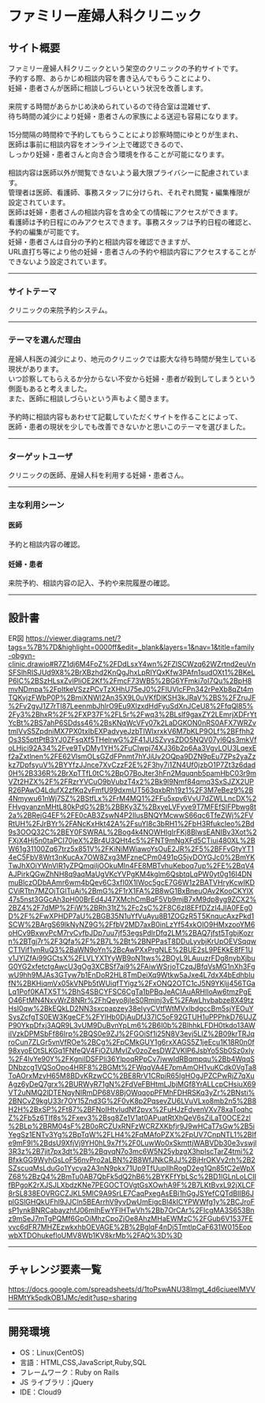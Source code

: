# ファミリー産婦人科クリニック

## サイト概要

ファミリー産婦人科クリニックという架空のクリニックの予約サイトです。<br>
予約する際、あらかじめ相談内容を書き込んでもらうことにより、<br>
妊婦・患者さんが医師に相談しづらいという状況を改善します。<br><br>
来院する時間があらかじめ決められているので待合室は混雑せず、<br>
待ち時間の減少により妊婦・患者さんの家族による送迎も容易になります。<br><br>
15分間隔の時間枠で予約してもらうことにより診察時間にゆとりが生まれ、<br>
医師は事前に相談内容をオンライン上で確認できるので、<br>
しっかり妊婦・患者さんと向き合う環境を作ることが可能になります。<br><br>
相談内容は医師以外が閲覧できないよう最大限プライバシーに配慮されています。<br>
管理者は医師、看護師、事務スタッフに分けられ、それぞれ閲覧・編集権限が設定されています。<br>
医師は妊婦・患者さんの相談内容を含め全ての情報にアクセスができます。<br>
看護師は予約日程にのみアクセスできます。事務スタッフは予約日程の確認と、予約の編集が可能です。<br>
妊婦・患者さんは自分の予約と相談内容を確認できますが、<br>
URL直打ち等により他の妊婦・患者さんの予約や相談内容にアクセスすることができないよう設定されています。

---

### サイトテーマ

クリニックの来院予約システム。

---

### テーマを選んだ理由

産婦人科医の減少により、地元のクリニックでは膨大な待ち時間が発生している現状があります。<br>
いつ診察してもらえるか分からない不安から妊婦・患者が殺到してしまうという側面もあると考えました。<br>
また、医師に相談しづらいという声もよく聞きます。<br><br>
予約時に相談内容もあわせて記載していただくサイトを作ることによって、<br>
医師・患者の現状を少しでも改善できないかと思いこのテーマを選びました。

---

### ターゲットユーザ

クリニックの医師、産婦人科を利用する妊婦・患者さん。

---

### 主な利用シーン

#### 医師

予約と相談内容の確認。

#### 妊婦・患者

来院予約、相談内容の記入、予約や来院履歴の確認。

---

## 設計書
ER図
<https://viewer.diagrams.net/?tags=%7B%7D&highlight=0000ff&edit=_blank&layers=1&nav=1&title=family-obgyn-clinic.drawio#R7Z1dj6M4FoZ%2FDdLsxY4wn%2FZlSCWzq62WZrtnd2euVnSFSlhRISJUd9X8%2BrXBzhd2KnQgJhxLpRIYQxKfw3PAfn1sudOXt1%2BKeLP6lC%2BSzHLsxZvlPliOE2Kf%2FmcF73WB5%2BG6YFmki7oI7Qu%2BpH8mvNDmpa%2FpItkeVSzzPCvTzXHhU75eJ0%2FlUVlcFPn342rPeXb8qZt4mTQKvjzFWbP0P%2BmiXNWl2An35X9L0uVKfDIKSH3kJRaV%2BS%2FZruJF%2Fv2gyJ1Z7rTI87LeenmbJhlrO9Eu9XlzxdHdFyuSdXnJCeU8%2FfqQl85%2Fy3%2BhxR%2F%2FXP37F%2FL5r%2Fwq3%2BLslf9gaxZY2LEmrjXDFrYtYcBt%2BS7ahP6SDdss46%2BsKNqWcVFy07k2LaDGKON0nRS0AFX7WRZvtmlVvS5ZpdniMX7PX0txIbEXPadvyeJzbTlWlxrxkV6M7bKLP9OLf%2BFfhh2Os3S5pttPtB3YJ0ZFsqXf5THelrwG%2F41JUSZvysZDO5NQV07yl6Qs3mkVfoLHjci92A34%2Fve9TyDMy1YH%2FuCIwpj74XJ36b2p6Aa3VgvLOU3LqexEf2aZxtlnen%2FE62VlsmOLsGZdFPnmt7hYJiUv2OQpa9DZN9pEu7ZPs2yaZzkz7DpfsyuV%2BYYfzJJnce7XvCzzF2E%2F3hy7i1ZN4Uf0jzbO1P7Zt3z6dad0H%2B336R%2BrXpTTfL0tC%2BpO7BoJter3hFn2Mquqnb5pamHbC03r9mVZt2HZX%2F%2FRzrYVCuO9bVubzT4x2%2Bk9l9Nmf84qmq3SxSJZX2UPR26PAwO4LdufX2zfKq2vFmfU99dxmUT563qxbRh19z1%2F3M7eBez9%2B4Nmywu61nWj7SZ%2BStfLx%2FrM4MQ1%2FFu5xpv6VvU7dZWLLncDX%2FHvgvanznMHtL80kPdG%2B%2BBKy3Z%2BxyeLVFyve9T7MFEfSlFPbwg8t2a%2BRejG4EF%2FE0cAB3ZswN4P2IlusBNQYMcwwS66qc6TfeZWj%2FVRtUH%2FJrBYr%2FANcKxHkt42A%2FsuYI8c3bRH1%2FbH3RfukcIeo%2Bd9s3OOQ32C%2BEY0FSWRAL%2Bog4k4NOWHIgIrFKj8BlwsEANIBv3Xot%2FXjX4Hj5n0taPCI70jeX%2Br4U3QHt4c5%2FNT9mNgXFd5CTiui480XL%2BW61g31100Zq67trz5x851V%2FKiNiMWiawoYsOuE2JR%2F5%2BFFvGtyYT14eC5FbV8Wrt3nKucAx7OW8Zxg3MFzneCPm0491pG5jvDOYGJc0%2BmYKTwJhXOiYWnVlR1yZPQmqiljOOkuMIn4FE8MBTvhuKeboq7up%2FE%2BqV4AJPirkQGwZhNH8q9aqMaUgVKcYVPgKM4kglm6QsbtqLqPW0yt0g16I4DNmuBlczODbAAmr6wm4bQev6C3xfI0X1IWoc5gcE7G6W1z2BATVHryKcwIKDCViRTtn7MZOjTGlTuAi%2BmG%2F1rX1FA%2B8wG1BxBneuOAv2KooCKYIX47s5nst3GGcAh3pH00BrEd4J47XMchCmBqF5Vb9mjB7xM9dp8yg9ZCX2%2BZ4%2F7dMP%2FiW%2BRh31tZ%2Fc2sC%2F8C6zI8EFfDZzI4JlA0FEg0D%2F%2FwXPHDP7aU%2BGB35N1uYfVuAyu8B1ZOGzR5T5KnqucAxzPkd1SCW%2BArgS69lkNyNZ9G%2FfbV2MD7axB0inLzYf54xkOlO9HMxzooYM6oHCv9BxwvPcM7rvCvfbJDp7uu7jf53egsPdlrDfq2LM%2BAQ7jfst5TgbjKozrn%2BTgj7r%2F3Qfa%2F%2B7L%2Bt%2BNPPasT8DDuLyvbjKrUpOEVSqqwCT1Vif1vnRuQ3%2BaWN9oYn%2BcAwPXxPrgNLE%2BUE2sL9PEKkE8fF1Uv1JYlZfAi99GCtsX%2FLVLYX1YyWB9oN1tws%2BOyL9LAuuzrFDg8nybXjbuG0YG2xfetctgAwcU3gOg3XCBSf7ai9%2FAiwWSrjoTCzqJBfqVsMG1nXh3FgwU9hh9MJAs3GTyw7b1EnDoR2HL8TmDeiXq9Wtkw5aJxe4L7dxX4bEdhbIufN%2BKHiqmVx05kVNPb5tWUiqfTYigz%2FxONQ2OTC1cJ5N9YKljj456TGaLq1Pof0KATX5T%2BhS4SBCYFSC6CgTa1bPBqJeACIAuARHIloAw6tmzPgEO46FtMN4NxvWrZ8NRr%2FhQeyo8jIeS0Rmjnj3vE%2FAwLhvbabze8X49tzHsI0qw%2BkEQkLD2NN3sxcpapzey38eIyyCVtfWtMVxlbdgccBm5sjYEOuYSysZcfgTS0EW3KgeCF%2FYlHb0DjAuDfJ37IC5oF92GTUH1uPPPhkD76UJZP90YkpDfxj3AQR9L3vUM9DuBvnYpLm6%2B6I0b%2BlhhkLFDH0tkdo13AWiIVzkDPMSbFf86Irp%2BQS0e9ZJ%2FGOiSf1i25N8V3evj5LlZ%2B09krTRJqroCun7ZLGr5vnVfROe%2BCg%2FpCMkGUY1g6rxXAGS5Z1jeEcu1K18R0n0f98xyoEOtSLKGq1FNfeQV4FiOZUMvIZv0zoZesDWZVKlP6JsbYo5Sb0Sz0xIy%2F4lvYe90Y%2FKgniIDSFPli36YlpoqRPpCv7jwwIdRBqmpqu%2Bb4WqqSDNbzcg1VQSoOpo4HRF8%2BGMt%2FWqqVA4E7pmAmOH1vuKCdk0VgTa8ToAOrxMzvH65M8BDvKRzwCC%2BE8RrV1CRpiR65IgHOgJPZCPwRjZ7qXuAgz6yDeQ7grx%2BURWyR71gN%2FdVeFBHtmLJbjMGf8YrALLcpCHsiuX69VT2uNMQ2lDTENqyNIRmDP68V8BjOWqqopPFMhFDHRSKq3yZr%2BNsti%2BNCvZ9kgU33r7OY15Znd3G%2F0vK8p2PqsevZU6LVuVLxo8mb2n5%2B8H2H%2BxSP%2Ft87%2BFNoIHtvIudNf2pvx%2FuHJzFdvenVXv78xaToqhcZ%2Fb5z6TIf8s%2Fxev3%2Bsg8Ze1V1at0APuatRtXhQeV6sZiLaT0OCE2zl%2BLp%2BRM04sF%2B0oRCZUxRNFzWCRZXKbfjr9J9wHCaT7sGw%2B5iYegSz1ENTv3Yg%2BpTqW%2FLH4%2FqMAfoPZX%2FpUV7CnpNTL1%2BIfe9mF9l%2BdsU9XfjVj9YH0hL9x7f%2F0LuwWo0xSkmttjWABVDb30e3vswjl3R3z%2B7jit7px3dt%2B%2BqvqN7o3mc6W5N25ybzgX3hpIscTarZ4tmi%2BfxkGG9WyhGsLoF56nvPro2aLBN%2B8WfJNkCRJJ%2BjHrOKVv2rh%2B2SZscuqMsLduGo1Yycya2A3nN9pkx71Up9TfUupIlhRogD2eg1Qn85tC2eWpXZ68%2BzQ4%2BmTu0AB7QbFk5dQ2hB6%2BYKFfYbLSc%2BD1lGLnLoLCIIfBPgoK2rXJSJLXbdzKNe7PEGOCTOVgtGsXOwhA9F%2B7LKtBvxL92jXLCF8rSL838EOVRGCZJKL5MlC9A9SrLE7CaqPxegAsEBi1hGgJSYefCQTdBIIB6JplGSlGHQkUFhl9JJCln5BEArrhV9yvDwUmEigcBl4kICYPWWfg1y%2BCJroFsP1ynkBNRCabayzhfJ06mIhEwYFIHTwVh%2Bb7OrCAr%2FIcgMA3S653Bnz9mSeJ7mTgPQMf6GpOiMhzCpoZjOe8AhzMHaEWMzC%2FGub6V1537FEvvc6dFR7MHZEzwkxhbOEVAGE%2B%2BglqF4nDj5TmtIpCaF631W015EopwbXTDOhukefloUMV8Wb1KV8krMb%2FAQ%3D%3D>

---

## チャレンジ要素一覧

<https://docs.google.com/spreadsheets/d/1toPswANU38lmgt_4d6ciueelMVVHRMtYk5pdkOB1JMc/edit?usp=sharing>

---

## 開発環境

- OS：Linux(CentOS)
- 言語：HTML,CSS,JavaScript,Ruby,SQL
- フレームワーク：Ruby on Rails
- JS ライブラリ：jQuery
- IDE：Cloud9

